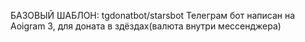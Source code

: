 БАЗОВЫЙ ШАБЛОН: tgdonatbot/starsbot
Телеграм бот написан на Aoigram 3, для доната в здёздах(валюта внутри мессенджера)
